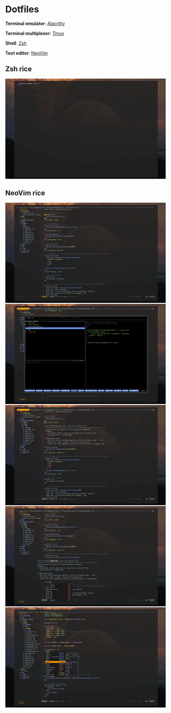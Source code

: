 # Dotfiles

**Terminal emulator**: [Alacritty](https://github.com/alacritty/alacritty)

**Terminal multiplexer**: [Tmux](https://github.com/tmux/tmux/wiki)

**Shell**: [Zsh](https://en.wikipedia.org/wiki/Z_shell)

**Text editor**: [NeoVim](https://github.com/neovim/neovim)

## Zsh rice

<img src="https://github.com/solidiquis/solidiquis/blob/master/assets/1.png?raw=true">


## NeoVim rice

<img src="https://github.com/solidiquis/solidiquis/blob/master/assets/2.png?raw=true">
<img src="https://github.com/solidiquis/solidiquis/blob/master/assets/3.png?raw=true">
<img src="https://github.com/solidiquis/solidiquis/blob/master/assets/4.png?raw=true">
<img src="https://github.com/solidiquis/solidiquis/blob/master/assets/5.png?raw=true">
<img src="https://github.com/solidiquis/solidiquis/blob/master/assets/6.png?raw=true">
